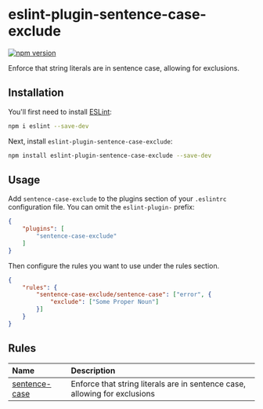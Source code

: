 # eslint-plugin-sentence-case-exclude

[![npm version](https://badge.fury.io/js/eslint-plugin-sentence-case-exclude.svg)](https://badge.fury.io/js/eslint-plugin-sentence-case-exclude)

Enforce that string literals are in sentence case, allowing for exclusions.

## Installation

You'll first need to install [ESLint](https://eslint.org/):

```sh
npm i eslint --save-dev
```

Next, install `eslint-plugin-sentence-case-exclude`:

```sh
npm install eslint-plugin-sentence-case-exclude --save-dev
```

## Usage

Add `sentence-case-exclude` to the plugins section of your `.eslintrc` configuration file. You can omit the `eslint-plugin-` prefix:

```json
{
    "plugins": [
        "sentence-case-exclude"
    ]
}
```

Then configure the rules you want to use under the rules section.

```json
{
    "rules": {
        "sentence-case-exclude/sentence-case": ["error", {
            "exclude": ["Some Proper Noun"]
        }]
    }
}
```

## Rules

<!-- begin auto-generated rules list -->

| Name                                         | Description                                                                |
| :------------------------------------------- | :------------------------------------------------------------------------- |
| [sentence-case](docs/rules/sentence-case.md) | Enforce that string literals are in sentence case, allowing for exclusions |

<!-- end auto-generated rules list -->
